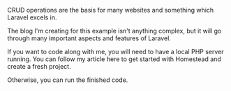 CRUD operations are the basis for many websites and something which Laravel excels in.

The blog I'm creating for this example isn't anything complex, but it will go through many important aspects and features of Laravel.

If you want to code along with me, you will need to have a local PHP server running. You can follow my article here to get started with Homestead and create a fresh project.

Otherwise, you can run the finished code.
